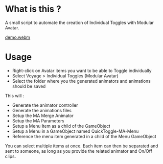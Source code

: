 # What is this ?

A small script to automate the creation of Individual Toggles with Modular Avatar.

[demo.webm](https://github.com/user-attachments/assets/1af0de38-06d7-4394-b238-686f0ff8bcf5)

# Usage

* Right-click on Avatar items you want to be able to Toggle individually
* Select Voyage > Individual Toggles (Modular Avatar)
* Select the folder where you the generated animators and animations should be saved

This will  :
* Generate the animator controller
* Generate the animations files
* Setup the MA Merge Animator
* Setup the MA Parameters
* Setup a Menu Item as a child of the GameObject
* Setup a Menu in a GameObject named QuickToggle-MA-Menu
* Reference the menu item generated in a child of the Menu GameObject

You can select multiple items at once.
Each item can then be separated and sent to someone, as long as you provide the related animator and On/Off clips.

